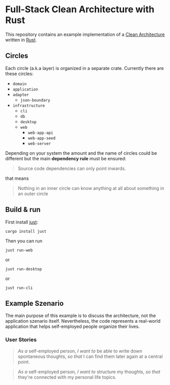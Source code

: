 # Full-Stack Clean Architecture with Rust

This repository contains an example implementation of a
[Clean Architecture](https://blog.cleancoder.com/uncle-bob/2012/08/13/the-clean-architecture.html)
written in [Rust](https://rust-lang.org).

## Circles

Each circle (a.k.a layer) is organized in a separate crate.
Currently there are these circles:

- `domain`
- `application`
- `adapter`
  - `json-boundary`
- `infrastructure`
  - `cli`
  - `db`
  - `desktop`
  - `web`
    - `web-app-api`
    - `web-app-seed`
    - `web-server`

Depending on your system the amount and the name of circles could
be different but the main **dependency rule** must be ensured:

> Source code dependencies can only point inwards.

that means

> Nothing in an inner circle can know anything at all about
> something in an outer circle

## Build & run

First install [just](https://just.systems/):

```
cargo install just
```

Then you can run

```
just run-web
```
or

```
just run-desktop
```

or

```
just run-cli
```

## Example Szenario

The main purpose of this example is to discuss the architecture,
not the application szenario itself.
Nevertheless, the code represents a real-world application
that helps self-employed people organize their lives.

### User Stories

> *As a* self-employed person,
> *I want to* be able to write down spontaneous thoughts,
> *so that* I can find them later again at a central point.

> *As a* self-employed person,
> *I want to* structure my thoughts,
> *so that* they're connected with my personal life topics.
